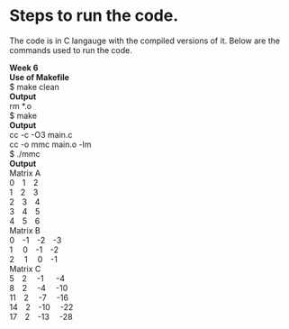 # Steps to run the code.

The code is in C langauge with the compiled versions of it. Below are the commands used to run the code.

<strong>Week 6</strong> <br>
<strong>Use of Makefile</strong> <br>
$ make clean <br>
<strong>Output</strong> <br>
rm *.o <br>
$ make <br>
<strong>Output</strong> <br>
cc -c -O3 main.c <br>
cc -o mmc main.o -lm <br>
$ ./mmc <br>
<strong>Output</strong> <br>
Matrix A <br>
  0&emsp;1&emsp;2 <br>
  1&emsp;2&emsp;3 <br>
  2&emsp;3&emsp;4 <br>
  3&emsp;4&emsp;5 <br>
  4&emsp;5&emsp;6 <br>
Matrix B <br>
  0&emsp;-1&emsp;-2&emsp;-3   <br>
  1&emsp;&nbsp;0&emsp;-1&emsp;-2   <br>
  2&emsp;&nbsp;1&emsp;&nbsp;0&emsp;-1   <br>
Matrix C <br>
  5&emsp;2&emsp;&nbsp;-1&emsp;&nbsp;&nbsp;-4   <br>
  8&emsp;2&emsp;&nbsp;-4&emsp;&nbsp;-10   <br>
 11&emsp;2&emsp;&nbsp;-7&emsp;&nbsp;-16   <br>
 14&emsp;2&emsp;-10&emsp;&nbsp;-22   <br>
 17&emsp;2&emsp;-13&emsp;&nbsp;-28   <br>
 <br>

